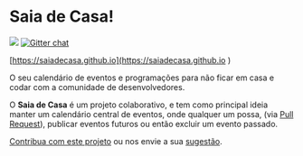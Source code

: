 # Saia de Casa!

![](https://github.com/saiadecasa/saiadecasa.github.io/workflows/Continous%20Integration/badge.svg)
[![Gitter chat](https://badges.gitter.im/saiadecasa.png)](https://gitter.im/saiadecasa)


[https://saiadecasa.github.io](https://saiadecasa.github.io
)

O seu calendário de eventos e programações para não ficar em casa e codar com a comunidade de desenvolvedores.

O **Saia de Casa** é um projeto colaborativo, e tem como principal ideia manter um calendário central de eventos, onde qualquer um possa, (via [Pull Request](https://github.com/saiadecasa/saiadecasa.github.io/pulls)), publicar eventos futuros ou então excluir um evento passado.

[Contribua com este projeto](CONTRIBUTING.md) ou nos envie a sua [sugestão](https://github.com/saiadecasa/saiadecasa.github.io/issues).



